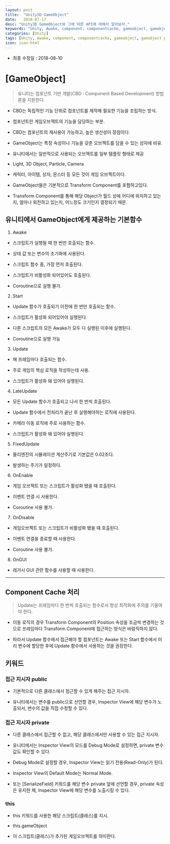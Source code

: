 ```yaml
---
layout: post
title:  "Unity3D GameObject"
date:   2018-07-17
desc: "Unity3D GameObject와 그에 따른 API에 대해서 알아보자."
keywords: "Unity, Awake, component, componentcache, gameobject, gamobject private, public, keyword, 기본함수"
categories: [Unity]
tags: [Unity, Awake, component, componentcache, gameobject, gamobject private, public, keyword, 기본함수]
icon: icon-html
---
```


* 최종 수정일 : 2018-08-10

# **[GameObject]**

> 유니티는 컴포넌트 기반 개발(CBD : Component Based Development) 방법론을 지원한다.

 - CBD는 독립적인 기능 단위로 컴포넌트를 제작해 필요한 기능을 조립하는 방식.

 - 컴포넌트란 게임오브젝트의 기능을 담당하는 부분.

 - CBD는 컴포넌트의 재사용이 가능하고, 높은 생산성이 장점이다.

 - GameObject는 특정 속성이나 기능을 갖춘 오브젝트를 담을 수 있는 상자에 비유.

 - 유니티에서는 일반적으로 사용되는 오브젝트를 일부 템플릿 형태로 제공

 - Light, 3D Object, Particle, Camera

 - 캐릭터, 아이템, 상자, 몬스터 등 모든 것이 게임 오브젝트이다.

 - GameObject들은 기본적으로 Transform Component를 포함하고있다.

 - Transform Component를 통해 해당 Object가 월드 상에 어디에 위치하고 있는지, 얼마나 회전하고 있는지, 어느정도 크기인지 결정되기 때문.



## 유니티에서 GameObject에게 제공하는 기본함수

 1. Awake

 - 스크립트가 실행될 때 한 번만 호출되는 함수.

- 상태 값 또는 변수의 초기화에 사용된다.

- 스크립트 함수 중, 가장 먼저 호출된다.

- 스크립트가 비활성화 되어있어도 호출된다.

- Coroutine으로 실행 불가.


2. Start

- Update 함수가 호출되기 이전에 한 번만 호출되는 함수.

- 스크립트가 활성화 되어있어야 실행된다.

- 다른 스크립트의 모든 Awake가 모두 다 실행된 이후에 실행된다.

- Coroutine으로 실행 가능


3. Update

- 매 프레임마다 호출되는 함수.

- 주로 게임의 핵심 로직을 작성하는데 사용.

- 스크립트가 활성화 돼 있어야 실행된다.


4. LateUpdate

- 모든 Update 함수가 호출되고 나서 한 번씩 호출된다.

- Update 함수에서 전처리가 끝난 후 실행해야하는 로직에 사용된다.

- 카메라 이동 로직에 주로 사용하는 함수.

- 스크립트가 활성화 돼 있어야 실행된다.


5. FixedUpdate

- 물리엔진의 시뮬레이션 계산주기로 기본값은 0.02초다.

- 발생하는 주기가 일정하다.


6. OnEnable

- 게임 오브젝트 또는 스크립트가 활성화 됐을 때 호출된다.

- 이벤트 연결 시 사용한다.

- Coroutine 사용 불가.


7. OnDisable

- 게임오브젝트 또는 스크립트가 비활성화 됐을 때 호출된다.

- 이벤트 연결을 종료할 때 사용한다.

- Coroutine 사용 불가.


8. OnGUI

- 레거시 GUI 관련 함수를 사용할 때 사용한다.

----------------------------------------------------------------------------------

## Component Cache 처리

> Update는 프레임마다 한 번씩 호출되는 함수로서 항상 최적화에 주의를 기울여야 한다.

 - 이동 로직의 경우 Transform Component의 Position 속성을 조금씩 변경하는 것으로 프레임마다 Transform Component에 접근하는 방식은 바람직하지 않다.

 - 따라서 Update 함수에서 접근해야 할 컴포넌트는 Awake 또는 Start 함수에서 미리 변수에 할당한 후에 Update 함수에서 사용하는 것을 권장한다.



## 키워드

### 접근 지시자 public

 - 기본적으로 다른 클래스에서 접근할 수 있게 해주는 접근 지시자.

- 유니티에서는 변수를 public으로 선언할 경우, Inspector View에 해당 변수가 노출되서, 변수의 값을 직접 수정할 수 있다.

### 접근 지시자 private

- 다른 클래스에서 접근할 수 없고, 해당 클래스에서만 사용할 수 있는 접근 지시자.

- 유니티에서는 Inspector View의 모드를 Debug Mode로 설정하면, private 변수값도 확인할 수 있다.

- Debug Mode로 설정할 경우, Inspector View는 읽기 전용(Read-Only)가 된다.

- Inspector View의 Default Mode는 Normal Mode.

- 또는 [SerializeField] 키워드를 해당 변수 private 앞에 선언할 경우, private 속성은 유지한 채, Inspector View에 해당 변수를 노출시킬 수 있다.

### this

- this 키워드를 사용한 해당 스크립트(클래스)를 지시.

- this.gameObject

- 이 스크립트(클래스)가 추가된 게임오브젝트를 의미한다.
